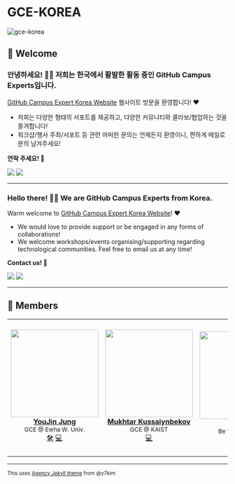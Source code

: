# GCE-KOREA

![gce-korea](https://user-images.githubusercontent.com/37402072/129680104-e6a45504-b7fa-49d3-afdc-d4d29793f2fb.png)

## 📍 Welcome
### 안녕하세요! 👋🏼 저희는 한국에서 활발한 활동 중인 GitHub Campus Experts입니다. 

[GitHub Campus Expert Korea Website](https://gce-korea.github.io) 웹사이트 방문을 환영합니다! ❤

- 저희는 다양한 형태의 서포트를 제공하고, 다양한 커뮤니티와 콜라보/협업하는 것을 즐겨합니다!
- 워크샵/행사 주최/서포트 등 관련 어떠한 문의는 언제든지 환영이니, 편하게 메일로 문의 남겨주세요!

**연락 주세요! 💌**

<a href="mailto:githubcampusexpertskorea@gmail.com?"><img src="https://img.shields.io/badge/Gmail-EA4335?style=for-the-badge&logo=Gmail&logoColor=white&link=(mailto:mailto:githubcampusexpertskorea@gmail.com?subject=Hi%GCE-Korea,%reaching%out%to%you%from%Github!)"/></a>
<a href="https://gce-korea.github.io"><img src="https://img.shields.io/badge/github-%23121011.svg?style=for-the-badge&logo=github&logoColor=white&label=Website"/></a>

---

### Hello there! 👋🏼 We are GitHub Campus Experts from Korea. 

Warm welcome to [GitHub Campus Expert Korea Website](https://gce-korea.github.io)! ❤
- We would love to provide support or be engaged in any forms of collaborations! 
- We welcome workshops/events organising/supporting regarding technological communities. Feel free to email us at any time!

**Contact us! 💌**

<a href="mailto:githubcampusexpertskorea@gmail.com?"><img src="https://img.shields.io/badge/Gmail-EA4335?style=for-the-badge&logo=Gmail&logoColor=white&link=(mailto:mailto:githubcampusexpertskorea@gmail.com?subject=Hi%GCE-Korea,%reaching%out%to%you%from%Github!)"></a>
<a href="https://gce-korea.github.io"><img src="https://img.shields.io/badge/github-%23121011.svg?style=for-the-badge&logo=github&logoColor=white&label=Website"/></a>

---

## 📍 Members

<!-- ALL-CONTRIBUTORS-LIST:START - Do not remove or modify this section -->
<!-- prettier-ignore-start -->
<!-- markdownlint-disable -->
<table>
  <tr>
    <td align="center"><a href="https://bit.ly/jung-youjin"><img src="https://avatars.githubusercontent.com/u/37402072?v=4" width="200px;" alt=""/><br /><b>YouJin Jung</b></a><br/><sub><a>GCE @ Ewha W. Univ.<br/></sub><a href="https://gce-korea.github.io" title="Mainteanance">🛠</a> <a href="https://github.com/jung-youjin" title="Code">💻</a></td>
    <td align="center"><a href="https://github.com/mukhtarkussaiynbekov"><img src="https://avatars.githubusercontent.com/u/67886131?v=44" width="200px;" alt=""/><br /><b>Mukhtar Kussaiynbekov</b></a><br/><sub><a>GCE @ KAIST<br/></sub> <a href="https://github.com/mukhtarkussaiynbekov" title="Code">💻</a></td>
    <td align="center"><a href="https://gce-korea.github.io"><img src="https://img.pikbest.com/png-images/qiantu/stick-figure-recruitment-season-join-us-free-png_2726956.png!c1024wm0/compress/true/progressive/true/format/webp/fw/1024" width="200px;" alt=""/><br /><b>JOIN US!</b></a><br/><sub><a>Be the next GCE!🚩<br/></sub> <a href="https://gce-korea.github.io" title="Code">🙌🏼</a></td>
      <td align="center"><a href="https://gce-korea.github.io"><img src="https://i.gadgets360cdn.com/large/thats_you_ps4_thumb_1500371083325.jpg" width="250px;" alt=""/><br /><b>THAT'S YOU!</b></a><br/><sub><a>Be the next GCE!🚩<br/></sub> <a href="https://gce-korea.github.io" title="Code">👩🏼‍💻👨🏼‍💻</a></td>
   
  </tr>
</table>

<!-- markdownlint-restore -->
<!-- prettier-ignore-end -->

<!-- ALL-CONTRIBUTORS-LIST:END -->

---

<small>This uses [Agency Jekyll theme](https://github.com/y7kim/agency-jekyll-theme) from @y7kim<small/>
